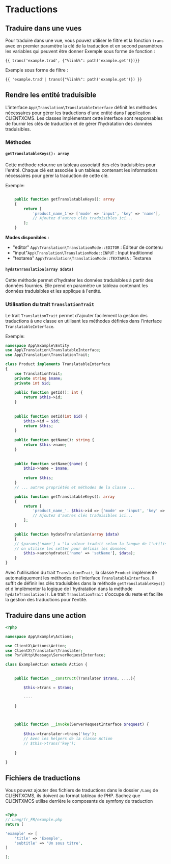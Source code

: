 # Traductions
## Traduire dans une vues
Pour traduire dans une vue, vous pouvez utiliser le filtre et la fonction `trans` avec en premier paramètre la clé de la traduction et en second paramètres les variables qui peuvent être donner 
Exemple sous forme de fonction :
```
{{ trans('example.trad', {"%link%": path('example.get')})}}
```
Exemple sous forme de filtre :
```
{{ 'example.trad'| trans({"%link%": path('example.get')}) }}
```
## Rendre les entité traduisible 
L'interface `App\Translation\TranslatableInterface` définit les méthodes nécessaires pour gérer les traductions d'une entité dans l'application CLIENTXCMS. Les classes implémentant cette interface sont responsables de fournir les clés de traduction et de gérer l'hydratation des données traduisibles.

### Méthodes

#### `getTranslatableKeys(): array`

Cette méthode retourne un tableau associatif des clés traduisibles pour l'entité. Chaque clé est associée à un tableau contenant les informations nécessaires pour gérer la traduction de cette clé.

Exemple:
```php

	public function getTranslatableKeys(): array
	{
	    return [
	        'product_name_1'=> ['mode' => 'input', 'key' => 'name'],
	        // Ajoutez d'autres clés traduisibles ici...
	    ];
	}
```
**Modes disponibles :** 
- "editor" `App\Translation\TranslationMode::EDITOR` : Editeur de contenu
- "input"`App\Translation\TranslationMode::INPUT` :  Input traditionnel
- "textarea" `App\Translation\TranslationMode::TEXTAREA` : Textarea
#### `hydateTranslation(array $data)`

Cette méthode permet d'hydrater les données traduisibles à partir des données fournies. Elle prend en paramètre un tableau contenant les données traduisibles et les applique à l'entité.

### Utilisation du trait `TranslationTrait`

Le trait `TranslationTrait` permet d'ajouter facilement la gestion des traductions à une classe en utilisant les méthodes définies dans l'interface `TranslatableInterface`.

Exemple:
```php
namespace App\Example\Entity
use App\Translation\TranslatableInterface;
use App\Translation\TranslationTrait;

class Product implements TranslatableInterface
{
    use TranslationTrait;
	private string $name;
	private int $id;
	
	public function getId(): int {
		return $this->id;
	}
	  
	
	public function setId(int $id) {
		$this->id = $id;
		return $this;
	}
	
	public function getName(): string {
		return $this->name;
	}
	  
	
	public function setName($name) {
		$this->name = $name;
	
		return $this;
	}
    // ... autres propriétés et méthodes de la classe ...

    public function getTranslatableKeys(): array
    {
        return [
            'product_name_'. $this->id => ['mode' => 'input', 'key' => 'name'],
            // Ajoutez d'autres clés traduisibles ici...
        ];
    }

    public function hydateTranslation(array $data)
    {
    // $params['name'] = "la valeur traduit selon la langue de l'utilisateur courrant"
    // on utilise les setter pour définis les données
	    $this->autohydrate(['name' => 'setName'], $data);
    }
}
```

Avec l'utilisation du trait `TranslationTrait`, la classe `Product` implémente automatiquement les méthodes de l'interface `TranslatableInterface`. Il suffit de définir les clés traduisibles dans la méthode `getTranslatableKeys()` et d'implémenter la logique de l'hydratation dans la méthode `hydateTranslation()`. Le trait `TranslationTrait` s'occupe du reste et facilite la gestion des traductions pour l'entité.

## Traduire dans une action

```php
<?php

namespace App\Example\Actions;

use ClientX\Actions\Action;
use ClientX\Translator\Translater;
use Psr\Http\Message\ServerRequestInterface;

class ExampleAction extends Action {

  
	public function __construct(Translater $trans, ....){

		$this->trans = $trans;

		....

	}

  

	public function __invoke(ServerRequestInterface $request) {
	
		$this->translater->trans('key');
		// Avec les helpers de la classe Action
		// $this->trans('key');
	
	}

}
```

## Fichiers de traductions
Vous pouvez ajouter des fichiers de traductions  dans le dossier `/Lang` de CLIENTXCMS, ils doivent au format tableau de PHP. Sachez que CLIENTXMCS utilise derrière le composants de symfony de traduction

```php

<?php
// Lang/fr_FR/example.php
return [

'example' => [
	'title' => 'Exemple',
	'subtitle' => 'Un sous titre',
]

];
```
